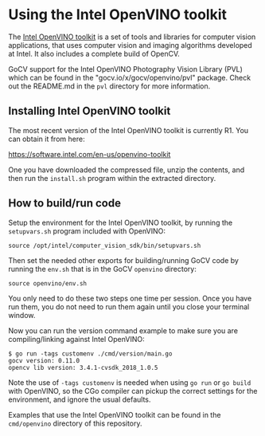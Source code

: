 # Using the Intel OpenVINO toolkit

The [Intel OpenVINO toolkit](https://software.intel.com/en-us/openvino-toolkit) is a set of tools and libraries for computer vision applications, that uses computer vision and imaging algorithms developed at Intel. It also includes a complete build of OpenCV.

GoCV support for the Intel OpenVINO Photography Vision Library (PVL) which can be found in the "gocv.io/x/gocv/openvino/pvl" package. Check out the README.md in the `pvl` directory for more information.

## Installing Intel OpenVINO toolkit

The most recent version of the Intel OpenVINO toolkit is currently R1. You can obtain it from here:

https://software.intel.com/en-us/openvino-toolkit

One you have downloaded the compressed file, unzip the contents, and then run the `install.sh` program within the extracted directory.

## How to build/run code

Setup the environment for the Intel OpenVINO toolkit, by running the `setupvars.sh` program included with OpenVINO:

```
source /opt/intel/computer_vision_sdk/bin/setupvars.sh
```

Then set the needed other exports for building/running GoCV code by running the `env.sh` that is in the GoCV `openvino` directory:

```
source openvino/env.sh
```

You only need to do these two steps one time per session. Once you have run them, you do not need to run them again until you close your terminal window.

Now you can run the version command example to make sure you are compiling/linking against Intel OpenVINO:

```
$ go run -tags customenv ./cmd/version/main.go 
gocv version: 0.11.0
opencv lib version: 3.4.1-cvsdk_2018_1.0.5
```

Note the use of `-tags customenv` is needed when using `go run` or `go build` with OpenVINO, so the CGo compiler can pickup the correct settings for the environment, and ignore the usual defaults.

Examples that use the Intel OpenVINO toolkit can be found in the `cmd/openvino` directory of this repository.
